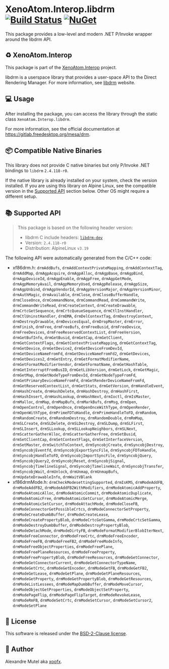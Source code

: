 # XenoAtom.Interop.libdrm [![Build Status](https://github.com/XenoAtom/XenoAtom.Interop/actions/workflows/ci_build_libdrm.yml/badge.svg)](https://github.com/XenoAtom/XenoAtom.Interop/actions/workflows/ci_build_libdrm.yml) [![NuGet](https://img.shields.io/nuget/v/XenoAtom.Interop.libdrm.svg)](https://www.nuget.org/packages/XenoAtom.Interop.libdrm/)

This package provides a low-level and modern .NET P/Invoke wrapper around the libdrm API.

## ♻️ XenoAtom.Interop

This package is part of the [XenoAtom.Interop](https://github.com/XenoAtom/XenoAtom.Interop) project.

libdrm is a userspace library that provides a user-space API to the Direct Rendering Manager. For more information, see [libdrm](https://gitlab.freedesktop.org/mesa/drm) website.
## 💻 Usage

After installing the package, you can access the library through the static class `XenoAtom.Interop.libdrm`.

For more information, see the official documentation at https://gitlab.freedesktop.org/mesa/drm.

## 📦 Compatible Native Binaries

This library does not provide C native binaries but only P/Invoke .NET bindings to `libdrm` `2.4.118-r0`.

If the native library is already installed on your system, check the version installed. If you are using this library on Alpine Linux, see the compatible version in the [Supported API](#supported-api) section below.
Other OS might require a different setup.


## 📚 Supported API

> This package is based on the following header version:
> 
> - libdrm C include headers: [`libdrm-dev`](https://pkgs.alpinelinux.org/package/v3.19/main/x86_64/libdrm-dev)
> - Version: `2.4.118-r0`
> - Distribution: AlpineLinux `v3.19`

The following API were automatically generated from the C/C++ code:

- xf86drm.h: `drmAddBufs`, `drmAddContextPrivateMapping`, `drmAddContextTag`, `drmAddMap`, `drmAgpAcquire`, `drmAgpAlloc`, `drmAgpBase`, `drmAgpBind`, `drmAgpDeviceId`, `drmAgpEnable`, `drmAgpFree`, `drmAgpGetMode`, `drmAgpMemoryAvail`, `drmAgpMemoryUsed`, `drmAgpRelease`, `drmAgpSize`, `drmAgpUnbind`, `drmAgpVendorId`, `drmAgpVersionMajor`, `drmAgpVersionMinor`, `drmAuthMagic`, `drmAvailable`, `drmClose`, `drmCloseBufferHandle`, `drmCloseOnce`, `drmCommandNone`, `drmCommandRead`, `drmCommandWrite`, `drmCommandWriteRead`, `drmCreateContext`, `drmCreateDrawable`, `drmCrtcGetSequence`, `drmCrtcQueueSequence`, `drmCtlInstHandler`, `drmCtlUninstHandler`, `drmDMA`, `drmDelContextTag`, `drmDestroyContext`, `drmDestroyDrawable`, `drmDevicesEqual`, `drmDropMaster`, `drmError`, `drmFinish`, `drmFree`, `drmFreeBufs`, `drmFreeBusid`, `drmFreeDevice`, `drmFreeDevices`, `drmFreeReservedContextList`, `drmFreeVersion`, `drmGetBufInfo`, `drmGetBusid`, `drmGetCap`, `drmGetClient`, `drmGetContextFlags`, `drmGetContextPrivateMapping`, `drmGetContextTag`, `drmGetDevice`, `drmGetDevice2`, `drmGetDeviceFromDevId`, `drmGetDeviceNameFromFd`, `drmGetDeviceNameFromFd2`, `drmGetDevices`, `drmGetDevices2`, `drmGetEntry`, `drmGetFormatModifierName`, `drmGetFormatModifierVendor`, `drmGetFormatName`, `drmGetHashTable`, `drmGetInterruptFromBusID`, `drmGetLibVersion`, `drmGetLock`, `drmGetMagic`, `drmGetMap`, `drmGetNodeTypeFromDevId`, `drmGetNodeTypeFromFd`, `drmGetPrimaryDeviceNameFromFd`, `drmGetRenderDeviceNameFromFd`, `drmGetReservedContextList`, `drmGetStats`, `drmGetVersion`, `drmHandleEvent`, `drmHashCreate`, `drmHashDelete`, `drmHashDestroy`, `drmHashFirst`, `drmHashInsert`, `drmHashLookup`, `drmHashNext`, `drmIoctl`, `drmIsMaster`, `drmMalloc`, `drmMap`, `drmMapBufs`, `drmMarkBufs`, `drmMsg`, `drmOpen`, `drmOpenControl`, `drmOpenOnce`, `drmOpenOnceWithType`, `drmOpenRender`, `drmOpenWithType`, `drmPrimeFDToHandle`, `drmPrimeHandleToFD`, `drmRandom`, `drmRandomCreate`, `drmRandomDestroy`, `drmRandomDouble`, `drmRmMap`, `drmSLCreate`, `drmSLDelete`, `drmSLDestroy`, `drmSLDump`, `drmSLFirst`, `drmSLInsert`, `drmSLLookup`, `drmSLLookupNeighbors`, `drmSLNext`, `drmScatterGatherAlloc`, `drmScatterGatherFree`, `drmSetBusid`, `drmSetClientCap`, `drmSetContextFlags`, `drmSetInterfaceVersion`, `drmSetMaster`, `drmSwitchToContext`, `drmSyncobjCreate`, `drmSyncobjDestroy`, `drmSyncobjEventfd`, `drmSyncobjExportSyncFile`, `drmSyncobjFDToHandle`, `drmSyncobjHandleToFD`, `drmSyncobjImportSyncFile`, `drmSyncobjQuery`, `drmSyncobjQuery2`, `drmSyncobjReset`, `drmSyncobjSignal`, `drmSyncobjTimelineSignal`, `drmSyncobjTimelineWait`, `drmSyncobjTransfer`, `drmSyncobjWait`, `drmUnlock`, `drmUnmap`, `drmUnmapBufs`, `drmUpdateDrawableInfo`, `drmWaitVBlank`
- xf86drmMode.h: `drmCheckModesettingSupported`, `drmIsKMS`, `drmModeAddFB`, `drmModeAddFB2`, `drmModeAddFB2WithModifiers`, `drmModeAtomicAddProperty`, `drmModeAtomicAlloc`, `drmModeAtomicCommit`, `drmModeAtomicDuplicate`, `drmModeAtomicFree`, `drmModeAtomicGetCursor`, `drmModeAtomicMerge`, `drmModeAtomicSetCursor`, `drmModeAttachMode`, `drmModeCloseFB`, `drmModeConnectorGetPossibleCrtcs`, `drmModeConnectorSetProperty`, `drmModeCreateDumbBuffer`, `drmModeCreateLease`, `drmModeCreatePropertyBlob`, `drmModeCrtcGetGamma`, `drmModeCrtcSetGamma`, `drmModeDestroyDumbBuffer`, `drmModeDestroyPropertyBlob`, `drmModeDetachMode`, `drmModeDirtyFB`, `drmModeFormatModifierBlobIterNext`, `drmModeFreeConnector`, `drmModeFreeCrtc`, `drmModeFreeEncoder`, `drmModeFreeFB`, `drmModeFreeFB2`, `drmModeFreeModeInfo`, `drmModeFreeObjectProperties`, `drmModeFreePlane`, `drmModeFreePlaneResources`, `drmModeFreeProperty`, `drmModeFreePropertyBlob`, `drmModeFreeResources`, `drmModeGetConnector`, `drmModeGetConnectorCurrent`, `drmModeGetConnectorTypeName`, `drmModeGetCrtc`, `drmModeGetEncoder`, `drmModeGetFB`, `drmModeGetFB2`, `drmModeGetLease`, `drmModeGetPlane`, `drmModeGetPlaneResources`, `drmModeGetProperty`, `drmModeGetPropertyBlob`, `drmModeGetResources`, `drmModeListLessees`, `drmModeMapDumbBuffer`, `drmModeMoveCursor`, `drmModeObjectGetProperties`, `drmModeObjectSetProperty`, `drmModePageFlip`, `drmModePageFlipTarget`, `drmModeRevokeLease`, `drmModeRmFB`, `drmModeSetCrtc`, `drmModeSetCursor`, `drmModeSetCursor2`, `drmModeSetPlane`


## 🪪 License

This software is released under the [BSD-2-Clause license](https://opensource.org/licenses/BSD-2-Clause). 

## 🤗 Author

Alexandre Mutel aka [xoofx](https://xoofx.github.io).
